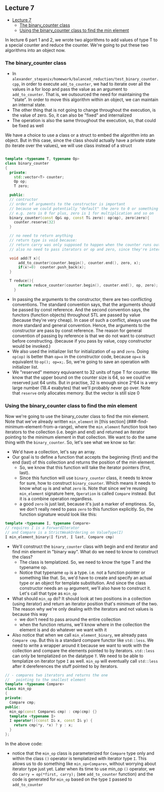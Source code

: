 ## Lecture 7

- [Lecture 7](#lecture-7)
  - [The binary_counter class](#the-binary_counter-class)
  - [Using the binary_counter class to find the min element](#using-the-binary_counter-class-to-find-the-min-element)

In lecture 6 part 1 and 2, we wrote two algorithms to add values of type T to a special counter and reduce the counter.
We're going to put these two algorithms into an object now.

### The binary_counter class

- In `alexander_stepaniv/homework/balanced_reduction/test_binary_counter.cpp`, in order to execute `add_to_counter`, we had to iterate over all the values in a for loop and pass the value as an argument to `add_to_counter`. That is, we outsourced the need for maintaining the "state". In order to move this algorithm within an object, we can maintain an internal state.
- The other thing that is not going to change throughout the execution, is the value of zero. So, it can also be "fixed" and internalized
- The operation is also the same throughout the execution, so, that could be fixed as well

We have a choice to use a class or a struct to embed the algorithm into an object. But in this case, since the class should actually have a private state (to iterate over the values), we will use class instead of a struct

```cpp

template <typename T, typename Op>
class binary_counter
{
  private:
    std::vector<T> counter;
    Op op;
    T zero;

  public:
  // contructor
  // order of arguments to the constructor is important
  // because we could potentially "default" the zero to 0 or something
  // e.g. zero is 0 for plus, zero is 1 for multiplication and so on
  binary_counter(const Op& op, const T& zero): op(op), zero(zero){
    counter.reserve(32)
  }

  // no need to return anything
  // return type is void because:
  // return carry was only supposed to happen when the counter runs out of space
  // also no need to pass iterators or op and zero, since they're internal to the class

  void add(T x){
      add_to_counter(counter.begin(), counter.end(), zero, x);
      if(x!=0)  counter.push_back(x);
  }

  T reduce(){
      return reduce_counter(counter.begin(), counter.end(), op, zero);
    }
```

- In passing the arguments to the constructor, there are two conflicting conventions. The standard convention says, that the arguments should be passed by const reference. And the second convention says, the functors (function objects) throughout STL are passed by value (because they're very cheap). In case of such a conflict, always use the more standard and general convention. Hence, the arguments to the constructor are pass by const reference. The reason for general convention of passing by reference is that we do not want to construct before constructing. (because if you pass by value, copy constructor would be invoked.)
- We also used the initializer list for initialization of `op` and `zero`. Doing `op(op)` is better than `op=x` in the constructor code, because `op=x` is equivalent to `op(); op=x;`. So, we're going to save an operation with initializer list.
- We "reserved" memory equivanent to 32 units of type T for counter. We know that the upper bound on the counter size is 64, so we could've reserved just 64 units. But in practise, 32 is enough since 2^64 is a very large number (18.4 exabytes) that we'll probably never go over. Note that `reserve` only allocates memory. But the vector is still size 0

### Using the binary_counter class to find the min element

Now we're going to use the binary_couter class to find the min element. Note that we've already written `min_element` in [this section] (###-find-minimum-element-from-a-range), where the `min_element` function took two iterators to the collection (i.e. begin and end) and returned an iterator pointing to the minimum element in that collection. We want to do the same thing with the `binary_counter`.
So, let's see what we know so far:
- We'd have a collection, let's say an array.
- Our goal is to define a function that accepts the beginning (first) and the end (last) of this collection and returns the position of the min element. 
  - So, we know that this function will take the iterator pointers (first, last). 
  - Since this function will use `binary_counter` class, it needs to know for sure, how to construct `binary_counter`. Which means it needs to know what `op` is and what `zero` is. Note that since we're reusing `min_element` signature here, `Operation` is called `Compare` instead. But it is a combine operation regardless.
  - a good `zero` is just last, because it's just a marker of emptiness. So, we don't really need to pass `zero` to this function explicitly. So, the function signature would look like this:
```cpp
template <typename I, typename Compare>
// requires I is a ForwardIterator
// and Compare is a StrictWeakOrdering on ValueType(I)
I min_element_binary(I first, I last, Compare cmp) 
```
- We'll construct the `binary_counter` class with begin and end iterator and find min element in "binary way". What do we need to know to construct the class?
  - The class is templatized. So, we need to know the type T and the typename op.
  - Notice that typename `op` is a type. i.e. not a function pointer or something like that. So, we'd have to create and specify an actual type or an object for template substitution. And since the class constructor needs an `op` argument, we'll also have to construct it. Let's call that type as `min_op`
- What should `min_op` do? It should look at two positions in a collection (using iterator) and return an iterator position that's minimum of the two. The reason why we're only dealing with the iterators and not values is because this way 
  - we don't need to pass around the entire collection
  - when the function returns, we'll know where in the collection the element is and do whatever we want with it
- Also notice that when we call `min_element_binary`, we already pass `Compare cmp`. But this is a standard compare functor like `std::less`. We need to write a wrapper around it because we want to wotk with the collection and compare the elements pointed to by iterators. `std::less` can only be templatized on the datatype `T`. We need to be able to templatize on iterator type `I` as well. `min_op` will eventually call `std::less` after it dereferences the stuff pointed to by iterators.

```cpp
// - compares two iterators and returns the one
//   pointing to the smallest element
template <typename Compare>
class min_op 
{
private:
  Compare cmp;
public:
  min_op(const Compare& cmp) : cmp(cmp) {}
  template <typename I>
  I operator()(const I& x, const I& y) {
    return cmp(*y, *x) ? y : x;
  }
};

```

In the above code:
- notice that the `min_op` class is parameterized for `Compare` type only and within the class `()` operator is templatized with iterator type `I`. This allows us to do something like `min_op<Compare>`, without worrying about iterator type just yet. Later when its time to use min_op `()` operator, we do `carry = op(*first, carry);` (see `add_to_counter` function) and the code is generated for `min_op` based on the type `I` passed to `add_to_counter`
    
